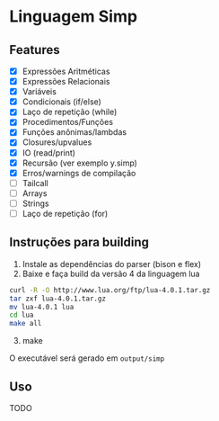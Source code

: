 # Linguagem Simp

## Features

- [x] Expressões Aritméticas
- [x] Expressões Relacionais
- [x] Variáveis
- [x] Condicionais (if/else)
- [x] Laço de repetição (while)
- [x] Procedimentos/Funções
- [x] Funções anônimas/lambdas
- [x] Closures/upvalues
- [x] IO (read/print)
- [x] Recursão (ver exemplo y.simp)
- [x] Erros/warnings de compilação
- [ ] Tailcall
- [ ] Arrays
- [ ] Strings
- [ ] Laço de repetição (for)

## Instruções para building

1. Instale as dependências do parser (bison e flex)
2. Baixe e faça build da versão 4 da linguagem lua

```bash
curl -R -O http://www.lua.org/ftp/lua-4.0.1.tar.gz
tar zxf lua-4.0.1.tar.gz
mv lua-4.0.1 lua
cd lua
make all
```

3. make

O executável será gerado em `output/simp`

## Uso

TODO
